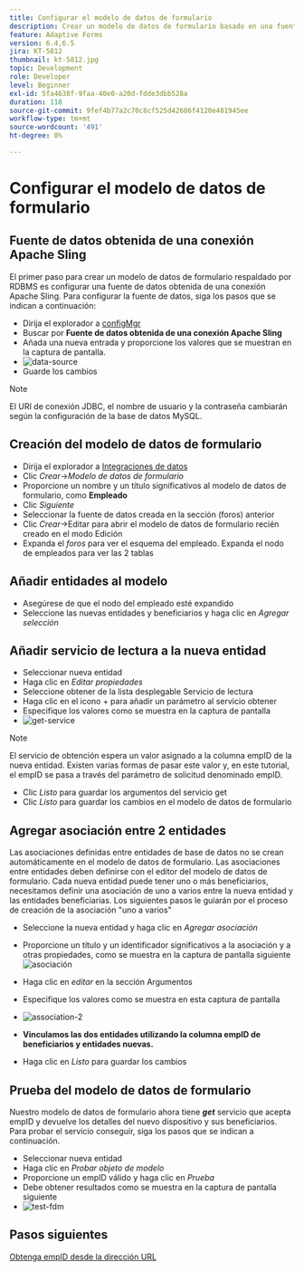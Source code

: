 ```yaml
---
title: Configurar el modelo de datos de formulario
description: Crear un modelo de datos de formulario basado en una fuente de datos RDBMS
feature: Adaptive Forms
version: 6.4,6.5
jira: KT-5812
thumbnail: kt-5812.jpg
topic: Development
role: Developer
level: Beginner
exl-id: 5fa4638f-9faa-40e0-a20d-fdde3dbb528a
duration: 118
source-git-commit: 9fef4b77a2c70c8cf525d42686f4120e481945ee
workflow-type: tm+mt
source-wordcount: '491'
ht-degree: 0%

---
```


# Configurar el modelo de datos de formulario

## Fuente de datos obtenida de una conexión Apache Sling

El primer paso para crear un modelo de datos de formulario respaldado por RDBMS es configurar una fuente de datos obtenida de una conexión Apache Sling. Para configurar la fuente de datos, siga los pasos que se indican a continuación:

* Dirija el explorador a [configMgr](http://localhost:4502/system/console/configMgr)
* Buscar por **Fuente de datos obtenida de una conexión Apache Sling**
* Añada una nueva entrada y proporcione los valores que se muestran en la captura de pantalla.
* ![data-source](assets/data-source.png)
* Guarde los cambios

>[!NOTE]
>El URI de conexión JDBC, el nombre de usuario y la contraseña cambiarán según la configuración de la base de datos MySQL.


## Creación del modelo de datos de formulario

* Dirija el explorador a [Integraciones de datos](http://localhost:4502/aem/forms.html/content/dam/formsanddocuments-fdm)
* Clic _Crear_->_Modelo de datos de formulario_
* Proporcione un nombre y un título significativos al modelo de datos de formulario, como **Empleado**
* Clic _Siguiente_
* Seleccionar la fuente de datos creada en la sección (foros) anterior
* Clic _Crear_->Editar para abrir el modelo de datos de formulario recién creado en el modo Edición
* Expanda el _foros_ para ver el esquema del empleado. Expanda el nodo de empleados para ver las 2 tablas

## Añadir entidades al modelo

* Asegúrese de que el nodo del empleado esté expandido
* Seleccione las nuevas entidades y beneficiarios y haga clic en _Agregar selección_

## Añadir servicio de lectura a la nueva entidad

* Seleccionar nueva entidad
* Haga clic en _Editar propiedades_
* Seleccione obtener de la lista desplegable Servicio de lectura
* Haga clic en el icono + para añadir un parámetro al servicio obtener
* Especifique los valores como se muestra en la captura de pantalla
* ![get-service](assets/get-service.png)
>[!NOTE]
> El servicio de obtención espera un valor asignado a la columna empID de la nueva entidad. Existen varias formas de pasar este valor y, en este tutorial, el empID se pasa a través del parámetro de solicitud denominado empID.
* Clic _Listo_ para guardar los argumentos del servicio get
* Clic _Listo_ para guardar los cambios en el modelo de datos de formulario

## Agregar asociación entre 2 entidades

Las asociaciones definidas entre entidades de base de datos no se crean automáticamente en el modelo de datos de formulario. Las asociaciones entre entidades deben definirse con el editor del modelo de datos de formulario. Cada nueva entidad puede tener uno o más beneficiarios, necesitamos definir una asociación de uno a varios entre la nueva entidad y las entidades beneficiarias.
Los siguientes pasos le guiarán por el proceso de creación de la asociación &quot;uno a varios&quot;

* Seleccione la nueva entidad y haga clic en _Agregar asociación_
* Proporcione un título y un identificador significativos a la asociación y a otras propiedades, como se muestra en la captura de pantalla siguiente
  ![asociación](assets/association-entities-1.png)

* Haga clic en _editar_ en la sección Argumentos

* Especifique los valores como se muestra en esta captura de pantalla
* ![association-2](assets/association-entities.png)
* **Vinculamos las dos entidades utilizando la columna empID de beneficiarios y entidades nuevas.**
* Haga clic en _Listo_ para guardar los cambios

## Prueba del modelo de datos de formulario

Nuestro modelo de datos de formulario ahora tiene **_get_** servicio que acepta empID y devuelve los detalles del nuevo dispositivo y sus beneficiarios. Para probar el servicio conseguir, siga los pasos que se indican a continuación.

* Seleccionar nueva entidad
* Haga clic en _Probar objeto de modelo_
* Proporcione un empID válido y haga clic en _Prueba_
* Debe obtener resultados como se muestra en la captura de pantalla siguiente
* ![test-fdm](assets/test-form-data-model.png)

## Pasos siguientes

[Obtenga empID desde la dirección URL](./get-request-parameter.md)